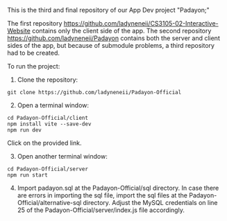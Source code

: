 This is the third and final repository of our App Dev project "Padayon;" 

The first repository https://github.com/ladyneneii/CS3105-02-Interactive-Website contains only the client side of the app. 
The second repository https://github.com/ladyneneii/Padayon contains both the server and client sides of the app, but because of submodule problems, a third repository had to be created. 

To run the project:

1. Clone the repository:
```
git clone https://github.com/ladyneneii/Padayon-Official
```

2. Open a terminal window:

``` 
cd Padayon-Official/client
npm install vite --save-dev
npm run dev
```
Click on the provided link.

3. Open another terminal window:

```
cd Padayon-Official/server
npm run start
```

4. Import padayon.sql at the Padayon-Official/sql directory. In case there are errors in importing the sql file, import the sql files at the Padayon-Official/alternative-sql directory. Adjust the MySQL credentials on line 25 of the Padayon-Official/server/index.js file accordingly.


